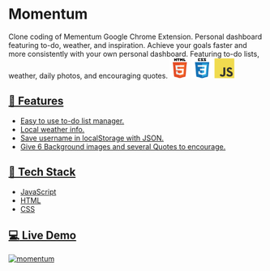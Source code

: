# Momentum
Clone coding of Mementum Google Chrome Extension.
Personal dashboard featuring to-do, weather, and inspiration.
Achieve your goals faster and more consistently with your own personal dashboard. Featuring to-do lists, weather, daily photos, and encouraging quotes. 
<img src="https://raw.githubusercontent.com/devicons/devicon/master/icons/html5/html5-original-wordmark.svg" alt="html5" width="40" height="40"/> <a href="https://www.w3schools.com/css/" target="_blank" rel="noreferrer"> <img src="https://raw.githubusercontent.com/devicons/devicon/master/icons/css3/css3-original-wordmark.svg" alt="css3" width="40" height="40"/></a> <a href="https://developer.mozilla.org/en-US/docs/Web/JavaScript" target="_blank" rel="noreferrer"> <img src="https://raw.githubusercontent.com/devicons/devicon/master/icons/javascript/javascript-original.svg" alt="javascript" width="40" height="40"/>

## 🌱 Features 
- Easy to use to-do list manager.
- Local weather info.
- Save username in localStorage with JSON.
- Give 6 Background images and several Quotes to encourage. 

## 📌 Tech Stack
- JavaScript
- HTML
- CSS

## :computer: Live Demo
![momentum](https://user-images.githubusercontent.com/97131199/167239249-176f0ebf-569e-41f7-a84a-fb1ddde2edfb.gif)

